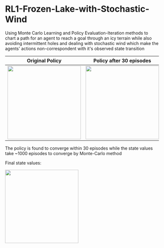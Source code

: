 # RL1-Frozen-Lake-with-Stochastic-Wind
Using Monte Carlo Learning and Policy Evaluation-Iteration methods to chart a path for an agent to reach a goal through an icy terrain while also avoiding intermittent holes and dealing with stochastic wind which make the agents' actions non-correspondent with it's observed state transition
  

<!--Original Policy (a random policy when agent is still exploring the environment)

![RL1_raw_gif](https://github.com/Riddhiman-M/RL1-Frozen-Lake-with-Stochastic-Wind/assets/89708853/97d2a7c5-6e9e-41e6-82ec-024f20204f7f)-->

Original Policy | Policy after 30 episodes
:-: | :-:
<img src='https://github.com/Riddhiman-M/RL1-Frozen-Lake-with-Stochastic-Wind/assets/89708853/7e8e96be-53cf-4541-b921-99fa9b06aab8' height=240/> | <img src='https://github.com/Riddhiman-M/RL1-Frozen-Lake-with-Stochastic-Wind/assets/89708853/80506f71-c3cf-475e-a16f-9580e0141a45' height=240/>

The policy is found to converge within 30 episodes while the state values take ~1000 episodes to converge by Monte-Carlo method

Final state values:

<img src='https://github.com/Riddhiman-M/RL1-Frozen-Lake-with-Stochastic-Wind/assets/89708853/a5c2dee5-543a-4e43-b769-0e261b018e49' height=240/>
